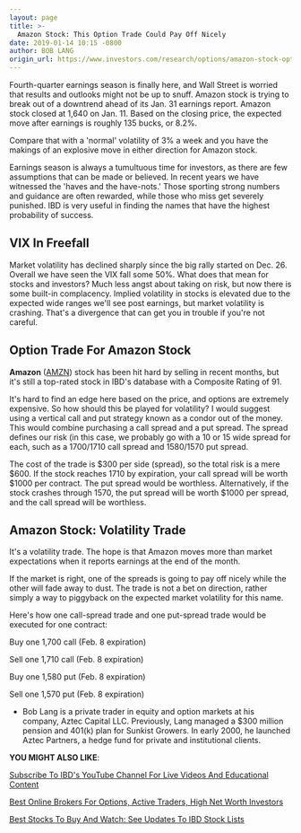 ```yaml
---
layout: page
title: >-
  Amazon Stock: This Option Trade Could Pay Off Nicely
date: 2019-01-14 10:15 -0800
author: BOB LANG
origin_url: https://www.investors.com/research/options/amazon-stock-options-trading/
---
```






Fourth-quarter earnings season is finally here, and Wall Street is worried that results and outlooks might not be up to snuff. Amazon stock is trying to break out of a downtrend ahead of its Jan. 31 earnings report. Amazon stock closed at 1,640 on Jan. 11. Based on the closing price, the expected move after earnings is roughly 135 bucks, or 8.2%.




Compare that with a 'normal' volatility of 3% a week and you have the makings of an explosive move in either direction for Amazon stock.


Earnings season is always a tumultuous time for investors, as there are few assumptions that can be made or believed. In recent years we have witnessed the 'haves and the have-nots.' Those sporting strong numbers and guidance are often rewarded, while those who miss get severely punished. IBD is very useful in finding the names that have the highest probability of success.


VIX In Freefall
---------------


Market volatility has declined sharply since the big rally started on Dec. 26. Overall we have seen the VIX fall some 50%. What does that mean for stocks and investors? Much less angst about taking on risk, but now there is some built-in complacency. Implied volatility in stocks is elevated due to the expected wide ranges we'll see post earnings, but market volatility is crashing. That's a divergence that can get you in trouble if you're not careful.


Option Trade For Amazon Stock
-----------------------------


**Amazon** ([AMZN](https://research.investors.com/quote.aspx?symbol=AMZN)) stock has been hit hard by selling in recent months, but it's still a top-rated stock in IBD's database with a Composite Rating of 91.


It's hard to find an edge here based on the price, and options are extremely expensive. So how should this be played for volatility? I would suggest using a vertical call and put strategy known as a condor out of the money. This would combine purchasing a call spread and a put spread. The spread defines our risk (in this case, we probably go with a 10 or 15 wide spread for each, such as a 1700/1710 call spread and 1580/1570 put spread.


The cost of the trade is $300 per side (spread), so the total risk is a mere $600. If the stock reaches 1710 by expiration, your call spread will be worth $1000 per contract. The put spread would be worthless. Alternatively, if the stock crashes through 1570, the put spread will be worth $1000 per spread, and the call spread will be worthless.


Amazon Stock: Volatility Trade
------------------------------


It's a volatility trade. The hope is that Amazon moves more than market expectations when it reports earnings at the end of the month.


If the market is right, one of the spreads is going to pay off nicely while the other will fade away to dust. The trade is not a bet on direction, rather simply a way to piggyback on the expected market volatility for this name.



Here's how one call-spread trade and one put-spread trade would be executed for one contract:


Buy one 1,700 call (Feb. 8 expiration)


Sell one 1,710 call (Feb. 8 expiration)


Buy one 1,580 put (Feb. 8 expiration)


Sell one 1,570 put (Feb. 8 expiration)


* Bob Lang is a private trader in equity and option markets at his company, Aztec Capital LLC. Previously, Lang managed a $300 million pension and 401(k) plan for Sunkist Growers. In early 2000, he launched Aztec Partners, a hedge fund for private and institutional clients.


**YOU MIGHT ALSO LIKE**:


[Subscribe To IBD's YouTube Channel For Live Videos And Educational Content](https://www.youtube.com/investorsbusinessdaily)


[Best Online Brokers For Options, Active Traders, High Net Worth Investors](https://www.investors.com/news/best-online-brokers/best-online-brokers-for-options-active-traders-etfs-high-net-worth-investors/)


[Best Stocks To Buy And Watch: See Updates To IBD Stock Lists](https://www.investors.com/stock-lists/stocks-to-watch-top-rated-ipos-big-caps-and-growth-stocks/)




